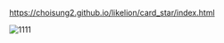 https://choisung2.github.io/likelion/card_star/index.html

![1111](https://user-images.githubusercontent.com/92927950/142204557-df9d9742-cb81-4194-a56e-9cb0d1705933.gif)
